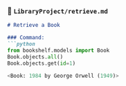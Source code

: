 

### 📙 `LibraryProject/retrieve.md`
```markdown
# Retrieve a Book

### Command:
```python
from bookshelf.models import Book
Book.objects.all()
Book.objects.get(id=1)

<Book: 1984 by George Orwell (1949)>

